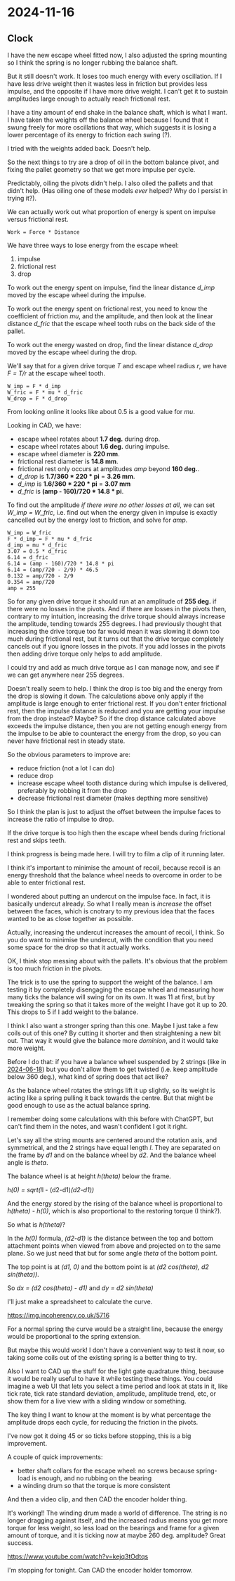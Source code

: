 # 2024-11-16

## Clock

I have the new escape wheel fitted now, I also adjusted the spring mounting so I think the spring is no longer
rubbing the balance shaft.

But it still doesn't work. It loses too much energy with every oscillation. If I have less drive weight
then it wastes less in friction but provides less impulse, and the opposite if I have more drive weight. I
can't get it to sustain amplitudes large enough to actually reach frictional rest.

I have a tiny amount of end shake in the balance shaft, which is what I want. I have taken the weights off
the balance wheel because I found that it swung freely for more oscillations that way, which suggests it is
losing a lower percentage of its energy to friction each swing (?).

I tried with the weights added back. Doesn't help.

So the next things to try are a drop of oil in the bottom balance pivot, and fixing the pallet geometry so that
we get more impulse per cycle.

Predictably, oiling the pivots didn't help. I also oiled the pallets and that didn't help. (Has oiling one of
these models *ever* helped? Why do I persist in trying it?).

We can actually work out what proportion of energy is spent on impulse versus frictional rest.

    Work = Force * Distance

We have three ways to lose energy from the escape wheel:

1. impulse
2. frictional rest
3. drop

To work out the energy spent on impulse, find the linear distance *d_imp* moved by the escape wheel during the impulse.

To work out the energy spent on frictional rest, you need to know the coefficient of friction *mu*, and the
amplitude, and then look at the linear distance *d_fric* that the escape wheel tooth rubs on the back side of the pallet.

To work out the energy wasted on drop, find the linear distance *d_drop* moved by the escape wheel during the drop.

We'll say that for a given drive torque *T* and escape wheel radius *r*, we have *F = T/r* at the escape
wheel tooth.

    W_imp = F * d_imp
    W_fric = F * mu * d_fric
    W_drop = F * d_drop

From looking online it looks like about 0.5 is a good value for *mu*.

Looking in CAD, we have:

 * escape wheel rotates about **1.7 deg.** during drop.
 * escape wheel rotates about **1.6 deg.** during impulse.
 * escape wheel diameter is **220 mm**.
 * frictional rest diameter is **14.8 mm**.
 * frictional rest only occurs at amplitudes *amp* beyond **160 deg.**.
 * *d_drop* is **1.7/360 * 220 * pi** = **3.26 mm**.
 * *d_imp* is **1.6/360 * 220 * pi** = **3.07 mm**
 * *d_fric* is **(amp - 160)/720 * 14.8 * pi**.

To find out the amplitude *if there were no other losses at all*, we can set *W_imp = W_fric*, i.e. find out
when the energy given in impulse is exactly cancelled out by the energy lost to friction, and solve
for *amp*.

    W_imp = W_fric
    F * d_imp = F * mu * d_fric
    d_imp = mu * d_fric
    3.07 = 0.5 * d_fric
    6.14 = d_fric
    6.14 = (amp - 160)/720 * 14.8 * pi
    6.14 = (amp/720 - 2/9) * 46.5
    0.132 = amp/720 - 2/9
    0.354 = amp/720
    amp = 255

So for any given drive torque it should run at an amplitude of **255 deg.** if there were no losses in the pivots.
And if there are losses in the pivots then, contrary to my intuition, increasing the drive torque should
always increase the amplitude, tending towards 255 degrees. I had previously thought that increasing the drive
torque too far would mean it was slowing it down too much during frictional rest, but it turns out that the
drive torque completely cancels out if you ignore losses in the pivots. If you add losses in the pivots then
adding drive torque only helps to add amplitude.

I could try and add as much drive torque as I can manage now, and see if we can get anywhere near 255 degrees.

Doesn't really seem to help. I think the drop is too big and the energy from the drop is slowing it down.
The calculations above only apply if the amplitude is large enough to enter frictional rest. If you don't
enter frictional rest, then the impulse distance is reduced and you are getting your impulse from the drop instead?
Maybe? So if the drop distance calculated above exceeds the impulse distance, then you are not getting enough
energy from the impulse to be able to counteract the energy from the drop, so you can never have frictional
rest in steady state.

So the obvious parameters to improve are:

 * reduce friction (not a lot I can do)
 * reduce drop
 * increase escape wheel tooth distance during which impulse is delivered, preferably by robbing it from the drop
 * decrease frictional rest diameter (makes depthing more sensitive)

So I think the plan is just to adjust the offset between the impulse faces to increase the ratio of impulse
to drop.

If the drive torque is too high then the escape wheel bends during frictional rest and skips teeth.

I think progress is being made here. I will try to film a clip of it running later.

I think it's important to minimise the amount of recoil, because recoil is an energy threshold that the balance
wheel needs to overcome in order to be able to enter frictional rest.

I wondered about putting an undercut on the impulse face. In fact, it is basically undercut already.
So what I really mean is *increase* the offset between the faces, which is cnotrary to my previous idea that
the faces wanted to be as close together as possible.

Actually, increasing the undercut increases the amount of recoil, I think. So you do want to minimise the undercut,
with the condition that you need some space for the drop so that it actually works.

OK, I think stop messing about with the pallets. It's obvious that the problem is too much friction in the
pivots.

The trick is to use the spring to support the weight of the balance. I am testing it by completely disengaging
the escape wheel and measuring how many ticks the balance will swing for on its own. It was 11 at first, but by
tweaking the spring so that it takes more of the weight I have got it up to 20. This drops to 5 if I add weight
to the balance.

I think I also want a stronger spring than this one. Maybe I just take a few coils out of this one? By cutting
it shorter and then straightening a new bit out. That way it would give the balance more *dominion*, and it
would take more weight.

Before I do that: if you have a balance wheel suspended by 2 strings (like in [2024-06-18](20240618.md)) but
you don't allow them to get twisted (i.e. keep amplitude below 360 deg.), what kind of spring does that act like?

As the balance wheel rotates the strings lift it up slightly, so its weight is acting like a spring pulling it
back towards the centre. But that might be good enough to use as the actual balance spring.

I remember doing some calculations with this before with ChatGPT, but can't find them in the notes, and
wasn't confident I got it right.

Let's say all the string mounts are centered around the rotation axis, and symmetrical,
and the 2 strings have equal length *l*. They are separated on the frame by *d1* and on the balance wheel by *d2*.
And the balance wheel angle is *theta*.

The balance wheel is at height *h(theta)* below the frame.

*h(0) = sqrt(l*l - (d2-d1)*(d2-d1))*

And the energy stored by the rising of the balance wheel is proportional to *h(theta) - h(0)*, which is also
proportional to the restoring torque (I think?).

So what is *h(theta)*?

In the *h(0)* formula, *(d2-d1)* is the distance between the top and bottom attachment points
when viewed from above and projected on to the same plane. So we just need that but for some angle *theta* of
the bottom point.

The top point is at *(d1, 0)* and the bottom point is at *(d2 cos(theta), d2 sin(theta))*.

So *dx = (d2 cos(theta) - d1)* and *dy = d2 sin(theta)*

I'll just make a spreadsheet to calculate the curve.

https://img.incoherency.co.uk/5716

For a normal spring the curve would be a straight line, because the energy would be proportional to the
spring extension.

But maybe this would work! I don't have a convenient way to test it now, so taking some coils
out of the existing spring is a better thing to try.

Also I want to CAD up the stuff for the light gate quadrature thing, because it would be really useful to have
it while testing these things. You could imagine a web UI that lets you select a time period and look at
stats in it, like tick rate, tick rate standard deviation, amplitude, amplitude trend, etc, or show them for
a live view with a sliding window or something.

The key thing I want to know at the moment is by what percentage the amplitude drops each cycle, for reducing
the friction in the pivots.

I've now got it doing 45 or so ticks before stopping, this is a big improvement.

A couple of quick improvements:

 * better shaft collars for the escape wheel: no screws because spring-load is enough, and no rubbing on the bearing
 * a winding drum so that the torque is more consistent

And then a video clip, and then CAD the encoder holder thing.

It's working!! The winding drum made a world of difference. The string is no longer dragging against itself,
and the increased radius means you get more torque for less weight, so less load on the bearings and frame
for a given amount of torque, and it is ticking now at maybe 260 deg. amplitude? Great success.

https://www.youtube.com/watch?v=kejq3tOdtqs

I'm stopping for tonight. Can CAD the encoder holder tomorrow.
